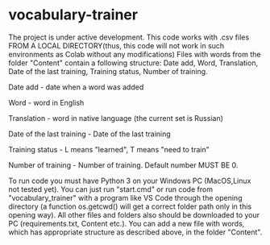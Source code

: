 # vocabulary-trainer
The project is under active development.
This code works with .csv files FROM A LOCAL DIRECTORY(thus, this code will not work in such environments as Colab without any modifications)
Files with words from the folder "Content" contain a following structure: Date add, Word, Translation, Date of the last training, Training status, Number of training.


Date add - date when a word was added

Word - word in English

Translation - word in native language (the current set is Russian)

Date of the last training - Date of the last training

Training status - L means "learned", T means "need to train"

Number of training - Number of training. Default number MUST BE 0.

To run code you must have Python 3 on your Windows PC (MacOS,Linux not tested yet). You can just run "start.cmd" or run code from "vocabulary_trainer" with a program like VS Code through the opening directory (a function os.getcwd() will get a correct folder path only in this opening way).
All other files and folders also should be downloaded to your PC (requirements.txt, Content etc.). You can add a new file with words, which has appropriate structure as described above, in the folder "Content".